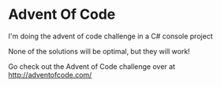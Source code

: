 # Advent Of Code
I'm doing the advent of code challenge in a C# console project

None of the solutions will be optimal, but they will work!

Go check out the Advent of Code challenge over at http://adventofcode.com/

